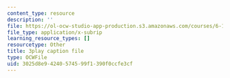 ```yaml
---
content_type: resource
description: ''
file: https://ol-ocw-studio-app-production.s3.amazonaws.com/courses/6-189-multicore-programming-primer-january-iap-2007/3025d8e94240574599f1390f0ccfe3cf_G0iYkb9YiRg.vtt
file_type: application/x-subrip
learning_resource_types: []
resourcetype: Other
title: 3play caption file
type: OCWFile
uid: 3025d8e9-4240-5745-99f1-390f0ccfe3cf
---
```

